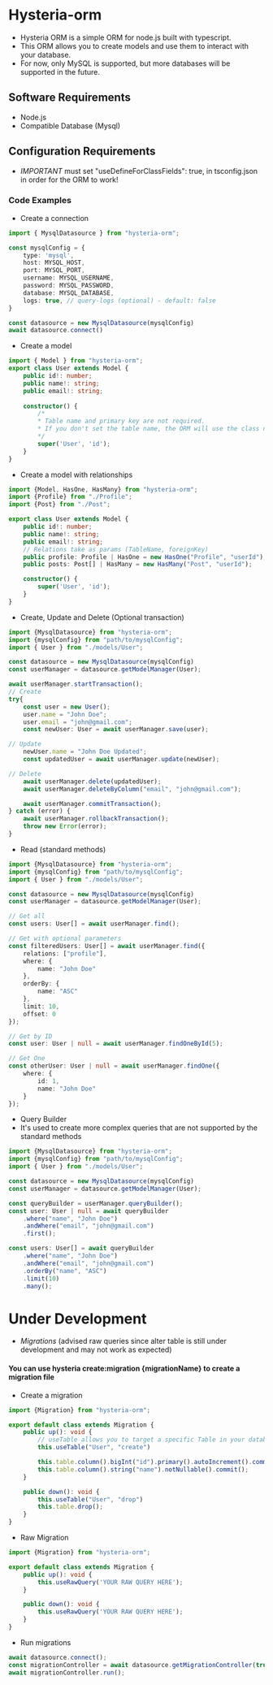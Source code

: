 # Hysteria-orm

- Hysteria ORM is a simple ORM for node.js built with typescript.
- This ORM allows you to create models and use them to interact with your database.
- For now, only MySQL is supported, but more databases will be supported in the future.

## Software Requirements

- Node.js
- Compatible Database (Mysql)

## Configuration Requirements

- *IMPORTANT* must set "useDefineForClassFields": true, in tsconfig.json in order for the ORM to work!

### Code Examples

- Create a connection

```typescript
import { MysqlDatasource } from "hysteria-orm";

const mysqlConfig = {
    type: 'mysql',
    host: MYSQL_HOST,
    port: MYSQL_PORT,
    username: MYSQL_USERNAME,
    password: MYSQL_PASSWORD,
    database: MYSQL_DATABASE,
    logs: true, // query-logs (optional) - default: false
}

const datasource = new MysqlDatasource(mysqlConfig)
await datasource.connect()
```

- Create a model

```typescript
import { Model } from "hysteria-orm";
export class User extends Model {
    public id!: number;
    public name!: string;
    public email!: string;
    
    constructor() {
        /*
        * Table name and primary key are not required.
        * If you don't set the table name, the ORM will use the class name for the table name.
        */
        super('User', 'id');
    }
}
```

- Create a model with relationships

```typescript
import {Model, HasOne, HasMany} from "hysteria-orm";
import {Profile} from "./Profile";
import {Post} from "./Post";

export class User extends Model {
    public id!: number;
    public name!: string;
    public email!: string;
    // Relations take as params (TableName, foreignKey)
    public profile: Profile | HasOne = new HasOne("Profile", "userId");
    public posts: Post[] | HasMany = new HasMany("Post", "userId");

    constructor() {
        super('User', 'id');
    }
}
```

- Create, Update and Delete (Optional transaction)

```typescript
import {MysqlDatasource} from "hysteria-orm";
import {mysqlConfig} from "path/to/mysqlConfig";
import { User } from "./models/User";

const datasource = new MysqlDatasource(mysqlConfig)
const userManager = datasource.getModelManager(User);

await userManager.startTransaction();
// Create
try{
    const user = new User();
    user.name = "John Doe";
    user.email = "john@gmail.com";
    const newUser: User = await userManager.save(user);

// Update
    newUser.name = "John Doe Updated";
    const updatedUser = await userManager.update(newUser);

// Delete
    await userManager.delete(updatedUser);
    await userManager.deleteByColumn("email", "john@gmail.com");

    await userManager.commitTransaction();  
} catch (error) {
    await userManager.rollbackTransaction();
    throw new Error(error);
}
```

- Read (standard methods)

```typescript
import {MysqlDatasource} from "hysteria-orm";
import {mysqlConfig} from "path/to/mysqlConfig";
import { User } from "./models/User";

const datasource = new MysqlDatasource(mysqlConfig)
const userManager = datasource.getModelManager(User);

// Get all
const users: User[] = await userManager.find();

// Get with optional parameters
const filteredUsers: User[] = await userManager.find({
    relations: ["profile"],
    where: {
        name: "John Doe"
    },
    orderBy: {
        name: "ASC"
    },
    limit: 10,
    offset: 0
});

// Get by ID
const user: User | null = await userManager.findOneById(5);

// Get One
const otherUser: User | null = await userManager.findOne({
    where: {
        id: 1,
        name: "John Doe"
    }
});
```

- Query Builder
- It's used to create more complex queries that are not supported by the standard methods

```typescript
import {MysqlDatasource} from "hysteria-orm";
import {mysqlConfig} from "path/to/mysqlConfig";
import { User } from "./models/User";

const datasource = new MysqlDatasource(mysqlConfig)
const userManager = datasource.getModelManager(User);

const queryBuilder = userManager.queryBuilder();
const user: User | null = await queryBuilder
    .where("name", "John Doe")
    .andWhere("email", "john@gmail.com")
    .first();

const users: User[] = await queryBuilder
    .where("name", "John Doe")
    .andWhere("email", "john@gmail.com")
    .orderBy("name", "ASC")
    .limit(10)
    .many();
```


# Under Development
- *Migrations* (advised raw queries since alter table is still under development and may not work as expected)

#### You can use hysteria create:migration {migrationName} to create a migration file

- Create a migration

```typescript
import {Migration} from "hysteria-orm";

export default class extends Migration {
    public up(): void {
        // useTable allows you to target a specific Table in your database in order to create, alter or drop
        this.useTable("User", "create")

        this.table.column().bigInt("id").primary().autoIncrement().commit();
        this.table.column().string("name").notNullable().commit();
    }

    public down(): void {
        this.useTable("User", "drop")
        this.table.drop();
    }
}
```

- Raw Migration

```typescript
import {Migration} from "hysteria-orm";

export default class extends Migration {
    public up(): void {
        this.useRawQuery('YOUR RAW QUERY HERE');
    }

    public down(): void {
        this.useRawQuery('YOUR RAW QUERY HERE');
    }
}
```

- Run migrations

```typescript
await datasource.connect();
const migrationController = await datasource.getMigrationController(true); // logs (optional) - default: false
await migrationController.run();
```